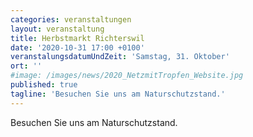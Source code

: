 ```yaml
---
categories: veranstaltungen
layout: veranstaltung
title: Herbstmarkt Richterswil
date: '2020-10-31 17:00 +0100'
veranstalungsdatumUndZeit: 'Samstag, 31. Oktober'
ort: ''
#image: /images/news/2020_NetzmitTropfen_Website.jpg
published: true
tagline: 'Besuchen Sie uns am Naturschutzstand.'
---
```

Besuchen Sie uns am Naturschutzstand.
